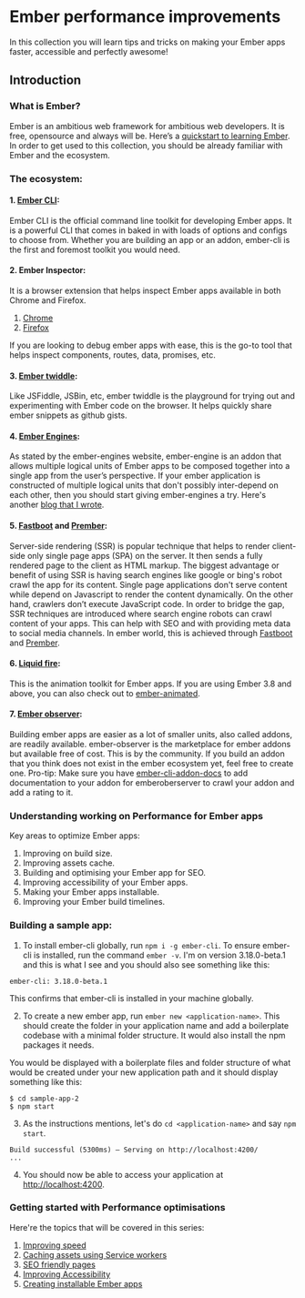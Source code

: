 # Ember performance improvements

In this collection you will learn tips and tricks on making your Ember apps faster, accessible and perfectly awesome!

## Introduction

### What is Ember?

Ember is an ambitious web framework for ambitious web developers. It is free, opensource and always will be. Here’s a [quickstart to learning Ember](https://emberjs.com/learn). In order to get used to this collection, you should be already familiar with Ember and the ecosystem.

### The ecosystem:

#### 1. [Ember CLI](https://ember-cli.com/):
Ember CLI is the official command line toolkit for developing Ember apps. It is a powerful CLI that comes in baked in with loads of options and configs to choose from. Whether you are building an app or an addon, ember-cli is the first and foremost toolkit you would need.

#### 2. Ember Inspector:
It is a browser extension that helps inspect Ember apps available in both Chrome and Firefox.

1. [Chrome](https://chrome.google.com/webstore/detail/ember-inspector/bmdblncegkenkacieihfhpjfppoconhi)
2. [Firefox](https://addons.mozilla.org/en-US/firefox/addon/ember-inspector/)

If you are looking to debug ember apps with ease, this is the go-to tool that helps inspect components, routes, data, promises, etc.

#### 3. [Ember twiddle](https://ember-twiddle.com/):
Like JSFiddle, JSBin, etc, ember twiddle is the playground for trying out and experimenting with Ember code on the browser. It helps quickly share ember snippets as github gists.

#### 4. [Ember Engines](https://ember-engines.com/):
As stated by the ember-engines website, ember-engine is an addon that allows multiple logical units of Ember apps to be composed together into a single app from the user’s perspective. If your ember application is constructed of multiple logical units that don't possibly inter-depend on each other, then you should start giving ember-engines a try. Here's another [blog that I wrote](/ember-engines-part-1).

#### 5. [Fastboot](https://ember-fastboot.com/) and [Prember](https://github.com/ef4/prember):
Server-side rendering (SSR) is popular technique that helps to render client-side only single page apps (SPA) on the server. It then sends a fully rendered page to the client as HTML markup. The biggest advantage or benefit of using SSR is having search engines like google or bing's robot crawl the app for its content. Single page applications don't serve content while depend on Javascript to render the content dynamically. On the other hand, crawlers don’t execute JavaScript code. In order to bridge the gap, SSR techniques are introduced where search engine robots can crawl content of your apps. This can help with SEO and with providing meta data to social media channels. In ember world, this is achieved through [Fastboot](https://ember-fastboot.com/) and [Prember](https://github.com/ef4/prember).

#### 6. [Liquid fire](https://ember-animation.github.io/liquid-fire/):
This is the animation toolkit for Ember apps. If you are using Ember 3.8 and above, you can also check out to [ember-animated](https://github.com/ember-animation/ember-animated).

#### 7. [Ember observer](https://emberobserver.com/):
Building ember apps are easier as a lot of smaller units, also called addons, are readily available. ember-observer is the marketplace for ember addons but available free of cost. This is by the community. If you build an addon that you think does not exist in the ember ecosystem yet, feel free to create one. Pro-tip: Make sure you have [ember-cli-addon-docs](https://ember-learn.github.io/ember-cli-addon-docs/) to add documentation to your addon for emberoberserver to crawl your addon and add a rating to it.

### Understanding working on Performance for Ember apps

Key areas to optimize Ember apps:

1. Improving on build size.
2. Improving assets cache.
3. Building and optimising your Ember app for SEO.
4. Improving accessibility of your Ember apps.
5. Making your Ember apps installable.
6. Improving your Ember build timelines.

### Building a sample app:

1. To install ember-cli globally, run `npm i -g ember-cli`. To ensure ember-cli is installed, run the command `ember -v`. I'm on version 3.18.0-beta.1 and this is what I see and you should also see something like this:

```
ember-cli: 3.18.0-beta.1
```
This confirms that ember-cli is installed in your machine globally.

2. To create a new ember app, run `ember new <application-name>`. This should create the folder in your application name and add a boilerplate codebase with a minimal folder structure. It would also install the npm packages it needs.

You would be displayed with a boilerplate files and folder structure of what would be created under your new application path and it should display something like this:

```
$ cd sample-app-2
$ npm start
```

3. As the instructions mentions, let's do `cd <application-name>` and say `npm start`.

```
Build successful (5300ms) – Serving on http://localhost:4200/
...
```

4. You should now be able to access your application at [http://localhost:4200](http://localhost:4200/).

### Getting started with Performance optimisations

Here're the topics that will be covered in this series:

1. [Improving speed](Ember%20performance%20improvements/Speed.md)
2. [Caching assets using Service workers](Ember%20performance%20improvements/Caching%20assets%20using%20Service%20workers.md)
3. [SEO friendly pages](Ember%20performance%20improvements/SEO%20friendly%20pages.md)
4. [Improving Accessibility](Ember%20performance%20improvements/Improving%20Accessibility.md)
5. [Creating installable Ember apps](Ember%20performance%20improvements/Creating%20installable%20Ember%20apps.md)
